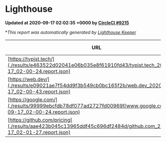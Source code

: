 
# Lighthouse

**Updated at 2020-09-17 02:02:35 +0000 by [CircleCI #9215](https://circleci.com/gh/ItinerisLtd/lighthouse-keeper-example/9215)**

**This report was automatically generated by [Lighthouse Keeper](https://github.com/itinerisltd/lighthouse-keeper)*

| URL | Performance | Accessibility | Best Practices | SEO | PWA | Updated At |
| --- | --- | --- | --- | --- | --- | --- |
| [https://typist.tech/](./results/e463522d02041e06b035e8f61910fd43/typist.tech_2020-09-17_02-00-24.report.json) | 0.85 | 0.92 | 0.93 | 0.99 | 0.57 | 2020-09-17T02:00:24.983Z |
| [https://web.dev/](./results/e09021ae7f54dd9f3b549cb0bc165f2b/web.dev_2020-09-17_02-00-43.report.json) | 0.98 | 1 | 0.93 | 1 | 0.96 | 2020-09-17T02:00:43.881Z |
| [https://google.com/](./results/99999ebcfdb78df077ad2727fd00969f/www.google.com_2020-09-17_02-00-24.report.json) | 0.82 | 0.9 | 0.93 | 0.85 | 0.54 | 2020-09-17T02:00:24.062Z |
| [https://github.com/pricing](./results/aae423b045c13965ddf45c696df2484d/github.com_2020-09-17_02-01-27.report.json) | 0.57 | 0.96 | 0.93 | 0.92 | 0.54 | 2020-09-17T02:01:27.881Z |
